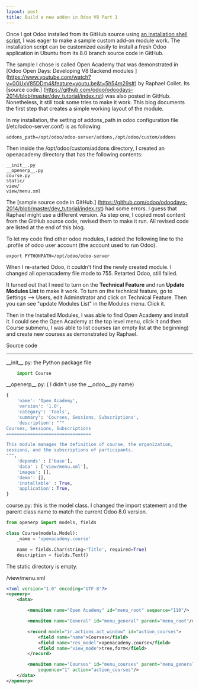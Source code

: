 ```yaml
---
layout: post
title: Build a new addon in Odoo V8 Part 1  
---
```


Once I got Odoo installed from its GitHub source using [an installation 
shell script](http://www.mindissoftware.com/2014/08/23/Install-Odoo-V8-from-script/), 
I was eager to make a sample custom add-on module work.  The installation 
script can be customized easily to install a fresh Odoo application in Ubuntu from 
 its 8.0 branch source code in GitHub.  

The sample I chose is called Open Academy that was demonstrated in 
 [Odoo Open Days: Developing V8 Backend modules ]
 (https://www.youtube.com/watch?v=0GUxV85DDm4&feature=youtu.be&t=5h54m29s#)
by Raphael Collet. Its [source code.] 
(https://github.com/odoo/odoodays-2014/blob/master/dev_tutorial/index.rst)
 was also posted in GitHub. Nonetheless, it still took some tries to make 
 it work. This blog documents
the first step that creates a simple working layout of the module.
 
In my installation, the setting of addons_path in odoo configuration file 
(/etc/odoo-server.conf) is as following:

    addons_path=/opt/odoo/odoo-server/addons,/opt/odoo/custom/addons
    
Then inside the /opt/odoo/custom/addons directory, I created an openacademy 
directory that has the following contents: 

```
__init__.py
__openerp__.py
course.py
static/
view/
view/menu.xml
```

The [sample source code in GitHub.] 
(https://github.com/odoo/odoodays-2014/blob/master/dev_tutorial/index.rst)
 had some errors. I guess that Raphael might use a different version.
As step one, I copied most content from the GitHub source code, revised them
 to make it run. All revised code are listed at the end of this blog. 

To let my code find other odoo modules, I added the following line to the 
 .profile of odoo user account (the account used to run Odoo). 

    export PYTHONPATH=/opt/odoo/odoo-server

When I re-started Odoo, it couldn't find the newly created module. I changed
all openacademy file mode to 755. Retarted Odoo, still failed. 

It turned out that I need to turn on the **Technical Feature** 
and run **Update Modules List** to make it work. To turn on the technical feature, 
go to Settings --> Users, edit Adminstrator and click on Technical Feature. 
 Then you can see "update Modules List" in the Modules menu. Click it. 
 
Then in the Installed Modules, I was able to find Open Academy and install it. 
 I could see the Open Academy at the top level menu, click it and then Course 
 submenu, I was able to list courses (an empty list at the beginning) 
 and create new courses as demonstrated by Raphael.  
 
Source code

---
 
\_\_init\_\_.py: the Python package file 

```python
    import Course
```
     
\_\_openerp\_\_.py: ( I didn't use the \_\_odoo\_\_.py name) 

```python
{
    'name': 'Open Academy',
    'version': '1.0',
    'category': 'Tools',
    'summary': 'Courses, Sessions, Subscriptions',
    'description': """
Courses, Sessions, Subscriptions
================================

This module manages the definition of course, the organization,
sessions, and the subscriptions of participants.
""",
    'depends' : ['base'],
    'data' : ['view/menu.xml'],
    'images': [],
    'demo': [],
    'installable' : True,
    'application': True,
}
```

course.py: this is the model class. I changed the import statement
 and the parent class name to match the current Odoo 8.0 version.

```python
from openerp import models, fields

class Course(models.Model):
    _name = 'openacademy.course'

    name = fields.Char(string='Title', required=True)
    description = fields.Text()
```
        
The static directory is empty. 

/view/menu.xml

```xml
<?xml version="1.0" encoding="UTF-8"?>
<openerp>
    <data>

        <menuitem name="Open Academy" id="menu_root" sequence="110"/>

        <menuitem name="General" id="menu_general" parent="menu_root"/>

        <record model="ir.actions.act_window" id="action_courses">
            <field name="name">Courses</field>
            <field name="res_model">openacademy.course</field>
            <field name="view_mode">tree,form</field>
        </record>

        <menuitem name="Courses" id="menu_courses" parent="menu_general"
            sequence="1" action="action_courses"/>
    </data>
</openerp>
```


 